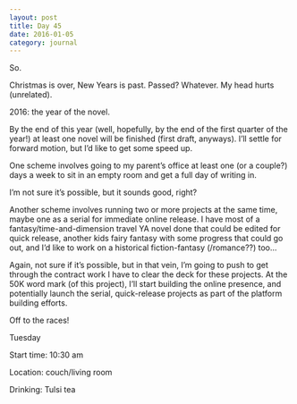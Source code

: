 ```yaml
---
layout: post
title: Day 45
date: 2016-01-05
category: journal
---
```


So. 

Christmas is over, New Years is past. Passed? Whatever. My head hurts (unrelated). 

2016: the year of the novel. 

By the end of this year (well, hopefully, by the end of the first quarter of the year!) at least one novel will be finished (first draft, anyways). I’ll settle for forward motion, but I’d like to get some speed up. 

One scheme involves going to my parent’s office at least one (or a couple?) days a week to sit in an empty room and get a full day of writing in. 

I’m not sure it’s possible, but it sounds good, right? 

Another scheme involves running two or more projects at the same time, maybe one as a serial for immediate online release. I have most of a fantasy/time-and-dimension travel YA novel done that could be edited for quick release, another kids fairy fantasy with some progress that could go out, and I’d like to work on a historical fiction-fantasy (/romance??) too… 

Again, not sure if it’s possible, but in that vein, I’m going to push to get through the contract work I have to clear the deck for these projects. At the 50K word mark (of this project), I’ll start building the online presence, and potentially launch the serial, quick-release projects as part of the platform building efforts. 

Off to the races!


Tuesday

Start time: 10:30 am

Location: couch/living room

Drinking: Tulsi tea
